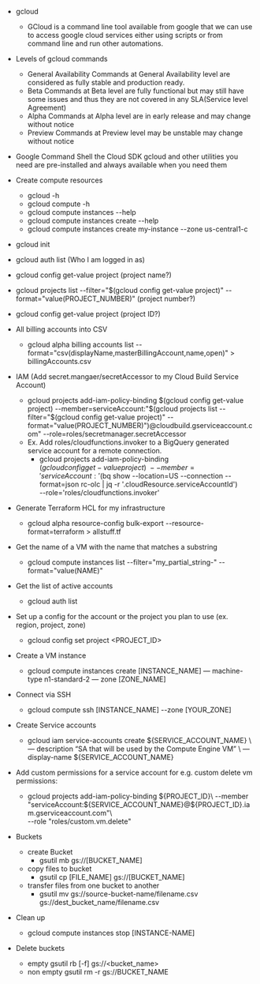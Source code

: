 - gcloud
    - GCloud is a command line tool available from google that we can use to access google cloud services either using scripts or from command line and run other automations.
- Levels of gcloud commands
    - General Availability
        Commands at General Availability level are considered as fully stable and production ready.
    - Beta
        Commands at Beta level are fully functional but may still have some issues and thus they are not covered in any SLA(Service level Agreement)
    - Alpha
        Commands at Alpha level are in early release and may change without notice
    - Preview
        Commands at Preview level may be unstable may change without notice
- Google Command Shell
        the Cloud SDK gcloud and other utilities you need are pre-installed and always available when you need them
- Create compute resources
    - gcloud -h
    - gcloud compute -h
    - gcloud compute instances --help
    - gcloud compute instances create --help
    - gcloud compute instances create my-instance --zone us-central1-c

- gcloud init
- gcloud auth list                  (Who I am logged in as)
- gcloud config get-value project                 (project name?)
- gcloud projects list --filter="$(gcloud config get-value project)" --format="value(PROJECT_NUMBER)"         (project number?)
- gcloud config get-value project            (project ID?)

- All billing accounts into CSV
    - gcloud alpha billing accounts list --format="csv(displayName,masterBillingAccount,name,open)" > billingAccounts.csv
- IAM (Add secret.mangaer/secretAccessor to my Cloud Build Service Account)
    - gcloud projects add-iam-policy-binding $(gcloud config get-value project) --member=serviceAccount:"$(gcloud projects list --filter="$(gcloud config get-value project)" --format="value(PROJECT_NUMBER)")@cloudbuild.gserviceaccount.com" --role=roles/secretmanager.secretAccessor
    - Ex. Add roles/cloudfunctions.invoker to a BigQuery generated service account for a remote connection.
        - gcloud projects add-iam-policy-binding \
            $(gcloud config get-value project) \
            --member='serviceAccount:'$(bq show --location=US --connection --format=json rc-olc | jq -r '.cloudResource.serviceAccountId') \
            --role='roles/cloudfunctions.invoker'
- Generate Terraform HCL for my infrastructure
    - gcloud alpha resource-config bulk-export --resource-format=terraform > allstuff.tf
- Get the name of a VM with the name that matches a substring
    - gcloud compute instances list --filter="my_partial_string-" --format="value(NAME)"

- Get the list of active accounts
    - gcloud auth list
- Set up a config for the account or the project you plan to use (ex. region, project, zone)
    - gcloud config set project <PROJECT_ID>
- Create a VM instance
    - gcloud compute instances create [INSTANCE_NAME] — machine-type n1-standard-2 — zone [ZONE_NAME]
- Connect via SSH
    - gcloud compute ssh [INSTANCE_NAME] --zone [YOUR_ZONE]
- Create Service accounts
    - gcloud iam service-accounts create ${SERVICE_ACCOUNT_NAME} \ — description “SA that will be used by the Compute Engine VM” \ — display-name ${SERVICE_ACCOUNT_NAME}
- Add custom permissions for a service account for e.g. custom delete vm permissions:
    - gcloud projects add-iam-policy-binding ${PROJECT_ID}\    
        --member "serviceAccount:${SERVICE_ACCOUNT_NAME}@${PROJECT_ID}.iam.gserviceaccount.com"\    
        --role "roles/custom.vm.delete"
- Buckets
    - create Bucket
        - gsutil mb gs://[BUCKET_NAME]
    - copy files to bucket
        - gsutil cp [FILE_NAME] gs://[BUCKET_NAME]
    - transfer files from one bucket to another 
        - gsutil mv gs://source-bucket-name/filename.csv gs://dest_bucket_name/filename.csv
- Clean up
    - gcloud compute instances stop [INSTANCE-NAME]
- Delete buckets
    - empty
    gsutil rb [-f] gs://<bucket_name>
    - non empty
    gsutil rm -r gs://BUCKET_NAME